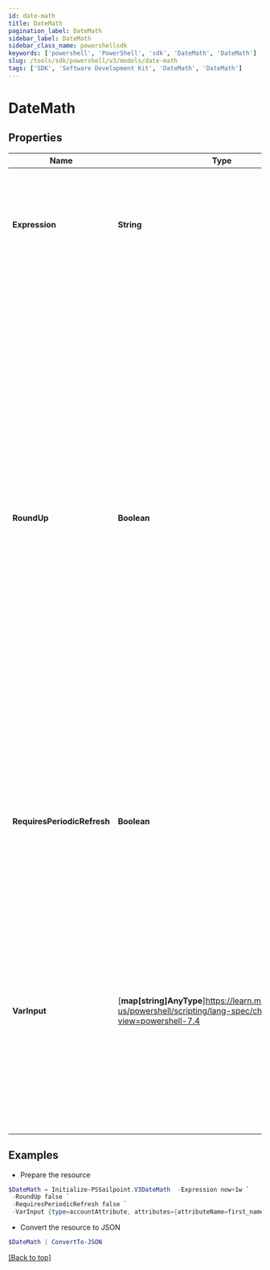 ```yaml
---
id: date-math
title: DateMath
pagination_label: DateMath
sidebar_label: DateMath
sidebar_class_name: powershellsdk
keywords: ['powershell', 'PowerShell', 'sdk', 'DateMath', 'DateMath'] 
slug: /tools/sdk/powershell/v3/models/date-math
tags: ['SDK', 'Software Development Kit', 'DateMath', 'DateMath']
---
```



# DateMath

## Properties

Name | Type | Description | Notes
------------ | ------------- | ------------- | -------------
**Expression** | **String** | A string value of the date and time components to operation on, along with the math operations to execute.  | [required]
**RoundUp** | **Boolean** | A boolean value to indicate whether the transform should round up or down when a rounding `/` operation is defined in the expression.    If not provided, the transform will default to `false`   `true` indicates the transform should round up (i.e., truncate the fractional date/time component indicated and then add one unit of that component)   `false` indicates the transform should round down (i.e., truncate the fractional date/time component indicated)  | [optional] [default to $false]
**RequiresPeriodicRefresh** | **Boolean** | A value that indicates whether the transform logic should be re-evaluated every evening as part of the identity refresh process | [optional] [default to $false]
**VarInput** | [**map[string]AnyType**]https://learn.microsoft.com/en-us/powershell/scripting/lang-spec/chapter-04?view=powershell-7.4 | This is an optional attribute that can explicitly define the input data which will be fed into the transform logic. If input is not provided, the transform will take its input from the source and attribute combination configured via the UI. | [optional] 

## Examples

- Prepare the resource
```powershell
$DateMath = Initialize-PSSailpoint.V3DateMath  -Expression now+1w `
 -RoundUp false `
 -RequiresPeriodicRefresh false `
 -VarInput {type=accountAttribute, attributes={attributeName=first_name, sourceName=Source}}
```

- Convert the resource to JSON
```powershell
$DateMath | ConvertTo-JSON
```


[[Back to top]](#) 

